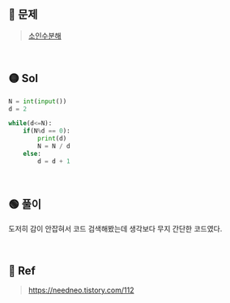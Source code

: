## 🔴 문제
> [소인수분해](https://www.acmicpc.net/problem/11653)

<br/>

## 🟡 Sol
```python
N = int(input())
d = 2

while(d<=N):
    if(N%d == 0):
        print(d)
        N = N / d
    else:
        d = d + 1
```
<br/>

## 🟢 풀이
도저히 감이 안잡혀서 코드 검색해봤는데 생각보다 무지 간단한 코드였다.



<br/>

## 🔵 Ref
> https://needneo.tistory.com/112

